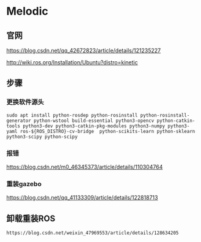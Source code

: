 # Melodic

## 官网

https://blog.csdn.net/qq_42672823/article/details/121235227

http://wiki.ros.org/Installation/Ubuntu?distro=kinetic

## 步骤

### 更换软件源头

```
sudo apt install python-rosdep python-rosinstall python-rosinstall-generator python-wstool build-essential python3-opencv python-catkin-tools python3-dev python3-catkin-pkg-modules python3-numpy python3-yaml ros-${ROS_DISTRO}-cv-bridge  python-scikits-learn python-sklearn python3-scipy python-scipy
```

### 报错

https://blog.csdn.net/m0_46345373/article/details/110304764

### 重装gazebo

https://blog.csdn.net/qq_41133309/article/details/122818713

## 卸载重装ROS

```html
https://blog.csdn.net/weixin_47969553/article/details/128634205
```

